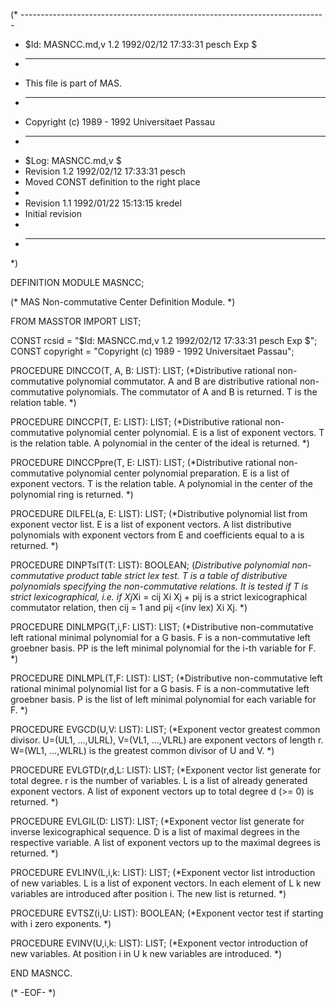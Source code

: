 (* ----------------------------------------------------------------------------
 * $Id: MASNCC.md,v 1.2 1992/02/12 17:33:31 pesch Exp $
 * ----------------------------------------------------------------------------
 * This file is part of MAS.
 * ----------------------------------------------------------------------------
 * Copyright (c) 1989 - 1992 Universitaet Passau
 * ----------------------------------------------------------------------------
 * $Log: MASNCC.md,v $
 * Revision 1.2  1992/02/12  17:33:31  pesch
 * Moved CONST definition to the right place
 *
 * Revision 1.1  1992/01/22  15:13:15  kredel
 * Initial revision
 *
 * ----------------------------------------------------------------------------
 *)

DEFINITION MODULE MASNCC;

(* MAS Non-commutative Center Definition Module. *)



FROM MASSTOR IMPORT LIST; 

CONST rcsid = "$Id: MASNCC.md,v 1.2 1992/02/12 17:33:31 pesch Exp $";
CONST copyright = "Copyright (c) 1989 - 1992 Universitaet Passau";



PROCEDURE DINCCO(T, A, B: LIST): LIST;
(*Distributive rational non-commutative polynomial commutator. 
A and B are distributive rational non-commutative polynomials.
The commutator of A and B is returned. T is the relation table. *)


PROCEDURE DINCCP(T, E: LIST): LIST; 
(*Distributive rational non-commutative polynomial center polynomial. 
E is a list of exponent vectors. T is the relation table. 
A polynomial in the center of the ideal 
is returned. *)


PROCEDURE DINCCPpre(T, E: LIST): LIST; 
(*Distributive rational non-commutative polynomial center polynomial preparation. 
E is a list of exponent vectors. T is the relation table. 
A polynomial in the center of the polynomial ring is returned. *)


PROCEDURE DILFEL(a, E: LIST): LIST;
(*Distributive polynomial list from exponent vector list. 
E is a list of exponent vectors. A list distributive polynomials with 
exponent vectors from E and coefficients equal to a is returned. *)


PROCEDURE DINPTslT(T: LIST): BOOLEAN; 
(*Distributive polynomial non-commutative product table strict lex test.
T is a table of distributive polynomials specifying the non-commutative
relations. It is tested if T is strict lexicographical, i.e. if 
Xj*Xi = cij Xi Xj + pij is a strict lexicographical commutator relation,
then cij = 1 and pij <(inv lex) Xi Xj. *)


PROCEDURE DINLMPG(T,i,F: LIST): LIST; 
(*Distributive non-commutative left rational minimal polynomial for a G basis. 
F is a non-commutative left groebner basis. 
PP is the left minimal polynomial for the i-th variable for F. *)


PROCEDURE DINLMPL(T,F: LIST): LIST; 
(*Distributive non-commutative left rational minimal polynomial list for a G basis. 
F is a non-commutative left groebner basis. 
P is the list of left minimal polynomial for each variable for F. *)


PROCEDURE EVGCD(U,V: LIST): LIST;
(*Exponent vector greatest common divisor. U=(UL1, ...,ULRL),
V=(VL1, ...,VLRL) are exponent vectors of length r.
W=(WL1, ...,WLRL) is the greatest common divisor of U and V. *)


PROCEDURE EVLGTD(r,d,L: LIST): LIST;
(*Exponent vector list generate for total degree. 
r is the number of variables. L is a list of already generated 
exponent vectors. A list of exponent vectors up to total degree 
d (>= 0) is returned. *)


PROCEDURE EVLGIL(D: LIST): LIST;
(*Exponent vector list generate for inverse lexicographical sequence. 
D is a list of maximal degrees in the respective variable. 
A list of exponent vectors up to the maximal degrees is returned. *)


PROCEDURE EVLINV(L,i,k: LIST): LIST;
(*Exponent vector list introduction of new variables. 
L is a list of exponent vectors. In each element of L k new variables
are introduced after position i. The new list is returned. *) 


PROCEDURE EVTSZ(i,U: LIST): BOOLEAN;
(*Exponent vector test if starting with i zero exponents. *) 


PROCEDURE EVINV(U,i,k: LIST): LIST;
(*Exponent vector introduction of new variables. At position
i in U k new variables are introduced. *) 


END MASNCC.


(* -EOF- *)
